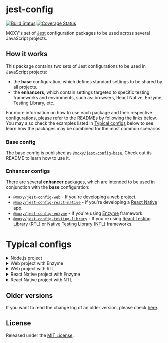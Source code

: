 # jest-config

[![Build Status][build-status-image]][build-status-url] [![Coverage Status][codecov-image]][codecov-url]

[build-status-url]:https://github.com/moxystudio/jest-config/actions
[build-status-image]:https://img.shields.io/github/workflow/status/moxystudio/jest-config/Node%20CI/master
[codecov-url]:https://codecov.io/gh/moxystudio/jest-config
[codecov-image]:https://img.shields.io/codecov/c/github/moxystudio/jest-config/master.svg

MOXY's set of [Jest](https://jestjs.io/) configuration packages to be used across several JavaScript projects.

## How it works

This package contains two sets of Jest configurations to be used in JavaScript projects:

- the **base** configuration, which defines standard settings to be shared by all projects.
- the **enhancers**, which contain settings targeted to specific testing frameworks and enviroments, such as: browsers, React Native, Enzyme, Testing Library, etc..

For more information on how to use each package and their respective configurations, please refer to the READMEs by following the links below. You may also check the examples listed in [Typical configs](#typical-configs) below to see learn how the packages may be combined for the most common scenarios.

### Base config

The base config is published as [`@moxy/jest-config-base`](packages/jest-config-base). Check out its README to learn how to use it.

### Enhancer configs

There are several **enhancer** packages, which are intended to be used in conjunction with the **base** configuration:

- [`@moxy/jest-config-web`](packages/jest-config-web) - If you're developing a web project.
- [`@moxy/jest-config-react-native`](packages/jest-config-react-native) - If you're developing a [React Native](https://reactnative.dev/) app.
- [`@moxy/jest-config-enzyme`](packages/jest-config-enzyme) - If you're using [Enzyme](https://enzymejs.github.io/enzyme/) framework.
- [`@moxy/jest-config-testing-library`](packages/jest-config-testing-library) - If you're using [React Testing Library (RTL)](https://github.com/testing-library/react-testing-library) or [Native Testing Library (NTL)](https://github.com/testing-library/native-testing-library) frameworks.

# Typical configs

<details>
  <summary>Node.js project</summary>

  ```js
  const { baseConfig } = require('@moxy/jest-config-base');
    
  module.exports = baseConfig('node');
  ```

</details>

<details>
  <summary>Web project with Enzyme</summary>

  ```js
  const { compose, baseConfig } = require('@moxy/jest-config-base');
  const withWeb = require('@moxy/jest-config-web');
  const { withEnzymeWeb } = require('@moxy/jest-config-enzyme');
    
  module.exports = compose(
    baseConfig(),
    withWeb(),
    withEnzymeWeb('enzyme-adapter-react-16'),
  );
  ```

</details>

<details>
  <summary>Web project with RTL</summary>

  ```js
  const { compose, baseConfig } = require('@moxy/jest-config-base');
  const withWeb = require('@moxy/jest-config-web');
  const { withRTL } = require('@moxy/jest-config-testing-library');
    
  module.exports = compose(
    baseConfig(),
    withWeb(),
    withRTL(),
  );
  ```

</details>

<details>
  <summary>React Native project with Enzyme</summary>

  ```js
  const { compose, baseConfig } = require('@moxy/jest-config-base');
  const withReactNative = require('@moxy/jest-config-react-native');
  const { withEnzymeNative } = require('@moxy/jest-config-enzyme');
    
  module.exports = compose(
    baseConfig(),
    withReactNative(),
    withEnzymeNative('enzyme-adapter-react-16'),
  );
  ```

</details>

<details>
  <summary>React Native project with NTL</summary>

  ```js
  const { compose, baseConfig } = require('@moxy/jest-config-base');
  const withReactNative = require('@moxy/jest-config-react-native');
  const { withNTL } = require('@moxy/jest-config-testing-library');
    
  module.exports = compose(
    baseConfig('node'),
    withReactNative(),
    withNTL(),
  );
  ```
    
</details>

## Older versions

If you want to read the change log of an older version, please check [here](https://github.com/moxystudio/jest-config/blob/v4.2.1/CHANGELOG.md).

## License

Released under the [MIT License](https://opensource.org/licenses/mit-license.php).

